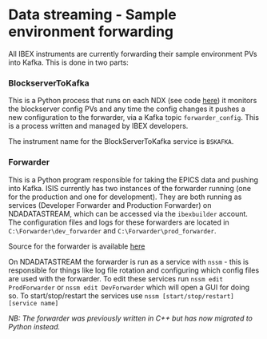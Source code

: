 # Data streaming - Sample environment forwarding

All IBEX instruments are currently forwarding their sample environment PVs into Kafka. This is done in two parts:

### BlockserverToKafka
This is a Python process that runs on each NDX (see code [here](https://github.com/ISISComputingGroup/EPICS-inst_servers/tree/master/BlockServerToKafka)) it monitors the blockserver config PVs and any time the config changes it pushes a new configuration to the forwarder, via a Kafka topic `forwarder_config`. This is a process written and managed by IBEX developers.

The instrument name for the BlockServerToKafka service is `BSKAFKA`. 

### Forwarder
This is a Python program responsible for taking the EPICS data and pushing into Kafka. ISIS currently has two instances of the forwarder running (one for the production and one for development). They are both running as services (Developer Forwarder and Production Forwarder) on NDADATASTREAM, which can be accessed via the `ibexbuilder` account. The configuration files and logs for these forwarders are located in `C:\Forwarder\dev_forwarder` and `C:\Forwarder\prod_forwarder`.

Source for the forwarder is available [here](https://github.com/ess-dmsc/forwarder)

On NDADATASTREAM the forwarder is run as a service with `nssm` - this is responsible for things like log file rotation and configuring which config files are used with the forwarder. To edit these services run `nssm edit ProdForwarder` or `nssm edit DevForwarder` which will open a GUI for doing so. 
To start/stop/restart the services use `nssm [start/stop/restart] [service name]` 

_NB: The forwarder was previously written in C++ but has now migrated to Python instead._